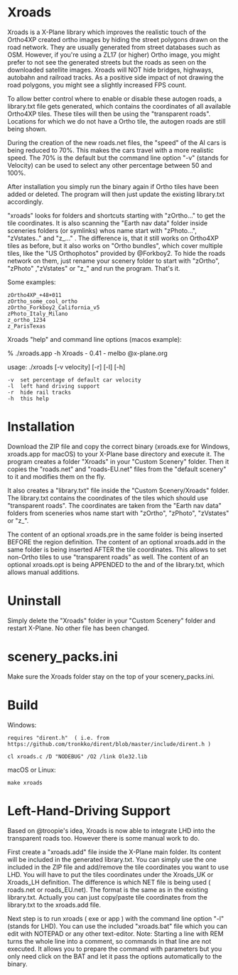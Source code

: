 
# Xroads

Xroads is a X-Plane library which improves the realistic touch of the Ortho4XP created ortho images by hiding the street polygons drawn on the road network. They are usually generated from street databases such as OSM. However, if you're using a ZL17 (or higher) Ortho image, you might prefer to not see the generated streets but the roads as seen on the downloaded satellite images. Xroads will NOT hide bridges, highways, autobahn and railroad tracks. As a positive side impact of not drawing the road polygons, you might see a slightly increased FPS count.

To allow better control where to enable or disable these autogen roads, a library.txt file gets generated, which contains the coordinates of all available Ortho4XP tiles. These tiles will then be using the "transparent roads". Locations for which we do not have a Ortho tile, the autogen roads are still being shown.

During the creation of the new roads.net files, the "speed" of the AI cars is being reduced to 70%. This makes the cars travel with a more realistic speed. The 70% is the default but the command line option "-v" (stands for Velocity) can be used to select any other percentage between 50 and 100%.

After installation you simply run the binary again if Ortho tiles have been added or deleted. The program will then just update the existing library.txt accordingly.

"xroads" looks for folders and shortcuts starting with "zOrtho..." to get the tile coordinates. It is also scanning the "Earth nav data" folder inside sceneries folders (or symlinks) whos name start with "zPhoto...", "zVstates.." and "z_..." . The difference is, that it still works on Ortho4XP tiles as before, but it also works on "Ortho bundles", which cover multiple tiles, like the "US Orthophotos" provided by @Forkboy2. To hide the roads network on them, just rename your scenery folder to start with "zOrtho", "zPhoto" ,"zVstates" or "z_" and run the program. That's it.

Some examples:

    zOrtho4XP_+48+011
    zOrtho_some_cool_ortho
    zOrtho_Forkboy2_California_v5
    zPhoto_Italy_Milano
    z_ortho_1234
    z_ParisTexas



Xroads "help" and command line options (macos example):

   % ./xroads.app -h
   Xroads - 0.41 - melbo @x-plane.org

  usage: ./xroads [-v velocity] [-r] [-l] [-h]

    -v  set percentage of default car velocity
    -l  left hand driving support
    -r  hide rail tracks
    -h  this help




# Installation

Download the ZIP file and copy the correct binary (xroads.exe for Windows, xroads.app for macOS) to your X-Plane base directory and execute it. The program creates a folder "Xroads" in your "Custom Scenery" folder. Then it copies the "roads.net" and "roads-EU.net" files from the "default scenery" to it and modifies them on the fly. 

It also creates a "library.txt" file inside the "Custom Scenery/Xroads" folder. The library.txt contains the coordinates of the tiles which should use "transparent roads". The coordinates are taken from the "Earth nav data" folders from sceneries whos name start with "zOrtho", "zPhoto", "zVstates" or "z_".

The content of an optional xroads.pre in the same folder is being inserted BEFORE the region definition.
The content of an optional xroads.add in the same folder is being inserted AFTER the tile coordinates. This allows to set non-Ortho tiles to use "transparent roads" as well.
The content of an optional xroads.opt is being APPENDED to the and of the library.txt, which allows manual additions.


# Uninstall

Simply delete the "Xroads" folder in your "Custom Scenery" folder and restart X-Plane. No other file has been changed. 


# scenery_packs.ini

Make sure the Xroads folder stay on the top of your scenery_packs.ini.


# Build

Windows:

    requires "dirent.h"  ( i.e. from https://github.com/tronkko/dirent/blob/master/include/dirent.h )

	cl xroads.c /D "NODEBUG" /O2 /link Ole32.lib


macOS or Linux:

	make xroads



# Left-Hand-Driving Support

Based on @troopie's idea, Xroads is now able to integrate LHD into the transparent roads too. However there is some manual work to do.

First create a "xroads.add" file inside the X-Plane main folder. Its content will be included in the generated library.txt. You can simply use the one included in the ZIP file and add/remove the tile coordinates you want to use LHD. You will have to put the tiles coordinates under the Xroads_UK or Xroads_LH definition. The difference is which NET file is being used ( roads.net or roads_EU.net). The format is the same as in the existing library.txt. Actually you can just copy/paste tile coordinates from the library.txt to the xroads.add file.

Next step is to run xroads ( exe or app ) with the command line option "-l" (stands for LHD). You can use the included "xroads.bat" file which you can edit with NOTEPAD or any other text-editor. Note: Starting a line with REM turns the whole line into a comment, so commands in that line are not executed. It allows you to prepare the command with parameters but you only need click on the BAT and let it pass the options automatically to the binary.

